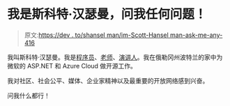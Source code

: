 # 我是斯科特·汉瑟曼，问我任何问题！

> 原文:[https://dev . to/shansel man/im-Scott-Hansel man-ask-me-any-416](https://dev.to/shanselman/im-scott-hanselman-ask-me-anything-416)

我叫斯科特·汉瑟曼。我是[程序员](http://github.com/shanselman)、[老师](https://hanselman.com/blog/)、[演讲人](https://hanselman.com/speaking)。我在俄勒冈州波特兰的家中为微软的 ASP.NET 和 Azure Cloud 做开源工作。

我对社区、社会公平、媒体、企业家精神以及最重要的开放网络感到兴奋。

问我什么都行！